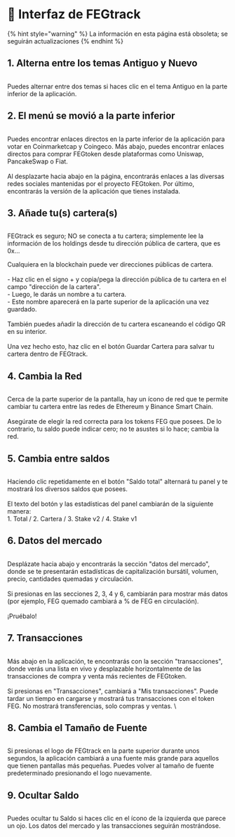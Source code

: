 # 📲 Interfaz de FEGtrack

{% hint style="warning" %}
La información en esta página está obsoleta; se seguirán actualizaciones
{% endhint %}

## 1. Alterna entre los temas Antiguo y Nuevo

<figure><img src="../../.gitbook/assets/photo_13_2022-12-08_13-34-36.jpg" alt=""><figcaption></figcaption></figure>

Puedes alternar entre dos temas si haces clic en el tema Antiguo en la parte inferior de la aplicación.

## 2. El menú se movió a la parte inferior

<figure><img src="../../.gitbook/assets/photo_16_2022-12-08_13-34-36.jpg" alt=""><figcaption></figcaption></figure>

Puedes encontrar enlaces directos en la parte inferior de la aplicación para votar en Coinmarketcap y Coingeco. Más abajo, puedes encontrar enlaces directos para comprar FEGtoken desde plataformas como Uniswap, PancakeSwap o Fiat.\
\
Al desplazarte hacia abajo en la página, encontrarás enlaces a las diversas redes sociales mantenidas por el proyecto FEGtoken. Por último, encontrarás la versión de la aplicación que tienes instalada.

## 3. Añade tu(s) cartera(s)

<figure><img src="../../.gitbook/assets/Add wallet.jpg" alt=""><figcaption></figcaption></figure>

FEGtrack es seguro; NO se conecta a tu cartera; simplemente lee la información de los holdings desde tu dirección pública de cartera, que es 0x...

Cualquiera en la blockchain puede ver direcciones públicas de cartera.\
\
\- Haz clic en el signo + y copia/pega la dirección pública de tu cartera en el campo "dirección de la cartera".\
\- Luego, le darás un nombre a tu cartera.\
\- Este nombre aparecerá en la parte superior de la aplicación una vez guardado.\
\
También puedes añadir la dirección de tu cartera escaneando el código QR en su interior.\
\
Una vez hecho esto, haz clic en el botón Guardar Cartera para salvar tu cartera dentro de FEGtrack.

## 4. Cambia la Red

<figure><img src="../../.gitbook/assets/photo_11_2022-12-08_13-34-36.jpg" alt=""><figcaption></figcaption></figure>

Cerca de la parte superior de la pantalla, hay un ícono de red que te permite cambiar tu cartera entre las redes de Ethereum y Binance Smart Chain. \
\
Asegúrate de elegir la red correcta para los tokens FEG que posees. De lo contrario, tu saldo puede indicar cero; no te asustes si lo hace; cambia la red.

## &#x20;5. Cambia entre saldos

<figure><img src="../../.gitbook/assets/total balance switch.jpg" alt=""><figcaption></figcaption></figure>

Haciendo clic repetidamente en el botón "Saldo total" alternará tu panel y te mostrará los diversos saldos que posees.\
\
El texto del botón y las estadísticas del panel cambiarán de la siguiente manera:\
1\. Total  /  2. Cartera  /  3. Stake v2  /  4. Stake v1

## 6. Datos del mercado

<figure><img src="../../.gitbook/assets/market data.jpg" alt=""><figcaption></figcaption></figure>

Desplázate hacia abajo y encontrarás la sección "datos del mercado", donde se te presentarán estadísticas de capitalización bursátil, volumen, precio, cantidades quemadas y circulación.\
\
Si presionas en las secciones 2, 3, 4 y 6, cambiarán para mostrar más datos (por ejemplo, FEG quemado cambiará a % de FEG en circulación).\
\
¡Pruébalo!

## 7. Transacciones&#x20;

<figure><img src="../../.gitbook/assets/photo_15_2022-12-08_13-34-36.jpg" alt=""><figcaption></figcaption></figure>

Más abajo en la aplicación, te encontrarás con la sección "transacciones", donde verás una lista en vivo y desplazable horizontalmente de las transacciones de compra y venta más recientes de FEGtoken.\
\
Si presionas en "Transacciones", cambiará a "Mis transacciones". Puede tardar un tiempo en cargarse y mostrará tus transacciones con el token FEG. No mostrará transferencias, solo compras y ventas. \


## 8. Cambia el Tamaño de Fuente

<figure><img src="../../.gitbook/assets/increase font.jpg" alt=""><figcaption></figcaption></figure>

Si presionas el logo de FEGtrack en la parte superior durante unos segundos, la aplicación cambiará a una fuente más grande para aquellos que tienen pantallas más pequeñas. Puedes volver al tamaño de fuente predeterminado presionando el logo nuevamente.

## 9. Ocultar Saldo

<figure><img src="../../.gitbook/assets/hide balance.jpg" alt=""><figcaption></figcaption></figure>

Puedes ocultar tu Saldo si haces clic en el ícono de la izquierda que parece un ojo. Los datos del mercado y las transacciones seguirán mostrándose.